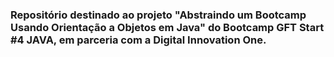 
### Repositório destinado ao projeto "Abstraindo um Bootcamp Usando Orientação a Objetos em Java" do Bootcamp GFT Start #4 JAVA, em parceria com a Digital Innovation One.
